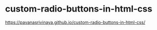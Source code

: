 # custom-radio-buttons-in-html-css

https://pavanasrivinaya.github.io/custom-radio-buttons-in-html-css/
